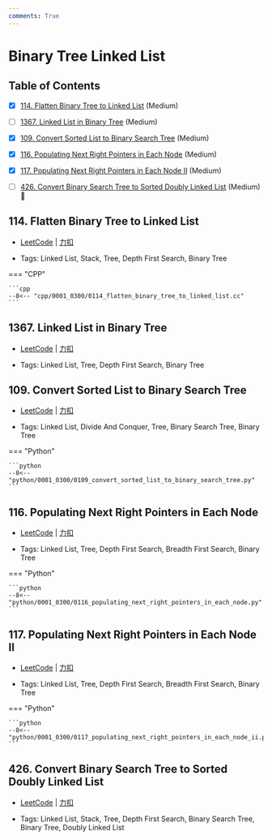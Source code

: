 ```yaml
---
comments: True
---
```


# Binary Tree Linked List

## Table of Contents

- [x] [114. Flatten Binary Tree to Linked List](#114-flatten-binary-tree-to-linked-list) (Medium)
- [ ] [1367. Linked List in Binary Tree](#1367-linked-list-in-binary-tree) (Medium)
- [x] [109. Convert Sorted List to Binary Search Tree](#109-convert-sorted-list-to-binary-search-tree) (Medium)
- [x] [116. Populating Next Right Pointers in Each Node](#116-populating-next-right-pointers-in-each-node) (Medium)
- [x] [117. Populating Next Right Pointers in Each Node II](#117-populating-next-right-pointers-in-each-node-ii) (Medium)
- [ ] [426. Convert Binary Search Tree to Sorted Doubly Linked List](#426-convert-binary-search-tree-to-sorted-doubly-linked-list) (Medium) 👑


## 114. Flatten Binary Tree to Linked List

-    [LeetCode](https://leetcode.com/problems/flatten-binary-tree-to-linked-list/) | [力扣](https://leetcode.cn/problems/flatten-binary-tree-to-linked-list/)

-   Tags: Linked List, Stack, Tree, Depth First Search, Binary Tree

=== "CPP"

    ```cpp
    --8<-- "cpp/0001_0300/0114_flatten_binary_tree_to_linked_list.cc"
    ```



## 1367. Linked List in Binary Tree

-    [LeetCode](https://leetcode.com/problems/linked-list-in-binary-tree/) | [力扣](https://leetcode.cn/problems/linked-list-in-binary-tree/)

-   Tags: Linked List, Tree, Depth First Search, Binary Tree



## 109. Convert Sorted List to Binary Search Tree

-    [LeetCode](https://leetcode.com/problems/convert-sorted-list-to-binary-search-tree/) | [力扣](https://leetcode.cn/problems/convert-sorted-list-to-binary-search-tree/)

-   Tags: Linked List, Divide And Conquer, Tree, Binary Search Tree, Binary Tree

=== "Python"

    ```python
    --8<-- "python/0001_0300/0109_convert_sorted_list_to_binary_search_tree.py"
    ```



## 116. Populating Next Right Pointers in Each Node

-    [LeetCode](https://leetcode.com/problems/populating-next-right-pointers-in-each-node/) | [力扣](https://leetcode.cn/problems/populating-next-right-pointers-in-each-node/)

-   Tags: Linked List, Tree, Depth First Search, Breadth First Search, Binary Tree

=== "Python"

    ```python
    --8<-- "python/0001_0300/0116_populating_next_right_pointers_in_each_node.py"
    ```



## 117. Populating Next Right Pointers in Each Node II

-    [LeetCode](https://leetcode.com/problems/populating-next-right-pointers-in-each-node-ii/) | [力扣](https://leetcode.cn/problems/populating-next-right-pointers-in-each-node-ii/)

-   Tags: Linked List, Tree, Depth First Search, Breadth First Search, Binary Tree

=== "Python"

    ```python
    --8<-- "python/0001_0300/0117_populating_next_right_pointers_in_each_node_ii.py"
    ```



## 426. Convert Binary Search Tree to Sorted Doubly Linked List

-    [LeetCode](https://leetcode.com/problems/convert-binary-search-tree-to-sorted-doubly-linked-list/) | [力扣](https://leetcode.cn/problems/convert-binary-search-tree-to-sorted-doubly-linked-list/)

-   Tags: Linked List, Stack, Tree, Depth First Search, Binary Search Tree, Binary Tree, Doubly Linked List
